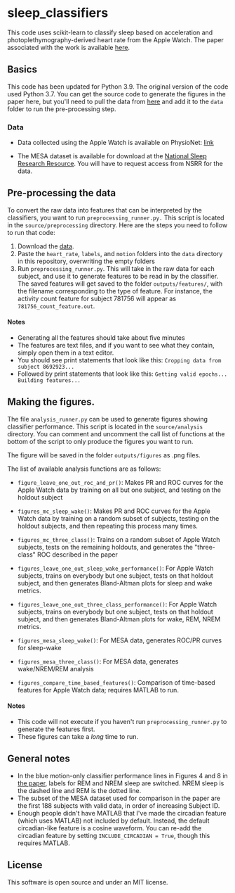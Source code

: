 # sleep_classifiers

This code uses scikit-learn to classify sleep based on acceleration and photoplethymography-derived heart rate from the Apple Watch. The paper associated with the work is available [here](https://academic.oup.com/sleep/article/42/12/zsz180/5549536).

## Basics

This code has been updated for Python 3.9. The original version of the code used Python 3.7. You can get the source code to generate the figures in the paper here, but you'll need to pull the data from [here](https://alpha.physionet.org/content/sleep-accel/1.0.0/) and add it to the `data` folder to run the pre-processing step. 

### Data

- Data collected using the Apple Watch is available on PhysioNet: [link](https://alpha.physionet.org/content/sleep-accel/1.0.0/)

- The MESA dataset is available for download at the [National Sleep Research Resource](https://sleepdata.org). You will have to request access from NSRR for the data.

## Pre-processing the data

To convert the raw data into features that can be interpreted by the classifiers, you want to run `preprocessing_runner.py.` This script is located in the `source/preprocessing` directory. Here are the steps you need to follow to run that code: 

1. Download the [data](https://alpha.physionet.org/content/sleep-accel/1.0.0/).
2. Paste the `heart_rate`, `labels`, and `motion` folders into the `data` directory in this repository, overwriting the empty folders 
3. Run `preprocessing_runner.py`. This will take in the raw data for each subject, and use it to generate features to be read in by the classifier. The saved features will get saved to the folder `outputs/features/`, with the filename corresponding to the type of feature. For instance, the activity count feature for subject 781756 will appear as `781756_count_feature.out`. 

#### Notes
- Generating all the features should take about five minutes
- The features are text files, and if you want to see what they contain, simply open them in a text editor. 
- You should see print statements that look like this: `Cropping data from subject 8692923...`
- Followed by print statements that look like this: `Getting valid epochs... Building features...`
 


## Making the figures.

The file `analysis_runner.py` can be used to generate figures showing classifier performance. This script is located in the `source/analysis` directory. You can comment and uncomment the call list of functions at the bottom of the script to only produce the figures you want to run. 

The figure will be saved in the folder `outputs/figures` as .png files. 

The list of available analysis functions are as follows: 
- `figure_leave_one_out_roc_and_pr()`: Makes PR and ROC curves for the Apple Watch data  by training on all but one subject, and testing on the holdout subject
- `figures_mc_sleep_wake()`: Makes PR and ROC curves for the Apple Watch data  by training on a random subset of subjects, testing on the holdout subjects, and then repeating this process many times.
- `figures_mc_three_class()`: Trains on a random subset of Apple Watch subjects, tests on the remaining holdouts, and generates the "three-class" ROC described in the paper
- `figures_leave_one_out_sleep_wake_performance()`: For Apple Watch subjects, trains on everybody but one subject, tests on that holdout subject, and then generates Bland-Altman plots for sleep and wake metrics.
- `figures_leave_one_out_three_class_performance()`:  For Apple Watch subjects, trains on everybody but one subject, tests on that holdout subject, and then generates Bland-Altman plots for wake, REM, NREM metrics.

- `figures_mesa_sleep_wake()`: For MESA data, generates ROC/PR curves for sleep-wake 
- `figures_mesa_three_class()`: For MESA data, generates wake/NREM/REM analysis

- `figures_compare_time_based_features()`: Comparison of time-based features for Apple Watch data; requires MATLAB to run. 



#### Notes
- This code will not execute if you haven't run `preprocessing_runner.py` to generate the features first. 
- These figures can take a _long_ time to run. 

## General notes
- In the blue motion-only classifier performance lines in Figures 4 and 8 in [the paper](https://academic.oup.com/sleep/article/42/12/zsz180/5549536), labels for REM and NREM sleep are switched. NREM sleep is the dashed line and REM is the dotted line.
- The subset of the MESA dataset used for comparison in the paper are the first 188 subjects with valid data, in order of increasing Subject ID.
- Enough people didn't have MATLAB that I've made the circadian feature (which uses MATLAB) not included by default. Instead, the default circadian-like feature is a cosine waveform. You can re-add the circadian feature by setting `INCLUDE_CIRCADIAN = True`, though this requires MATLAB. 

## License

This software is open source and under an MIT license.
